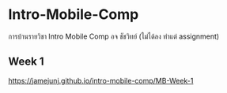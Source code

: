 # Intro-Mobile-Comp
การบ้านรายวิชา Intro Mobile Comp อจ ชัชวิทย์
(ไม่ได้ลง ทำแต่ assignment)

## Week 1
https://jamejunj.github.io/intro-mobile-comp/MB-Week-1
